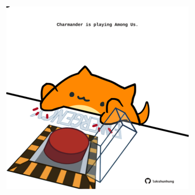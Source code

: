 <!-- built at 15/09/2024, 07:00:44 UTC -->
<p align="center">
  <img width="500" height="500" src="./ReadmeImage.svg">
</p>
